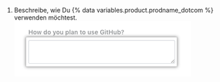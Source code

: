 1. Beschreibe, wie Du {% data variables.product.prodname_dotcom %} verwenden möchtest. ![Feld „Description“ (Beschreibung) zur Angabe, wie Du {% data variables.product.prodname_dotcom %} verwenden möchtest](/assets/images/help/education/purpose-for-github-education.png)

